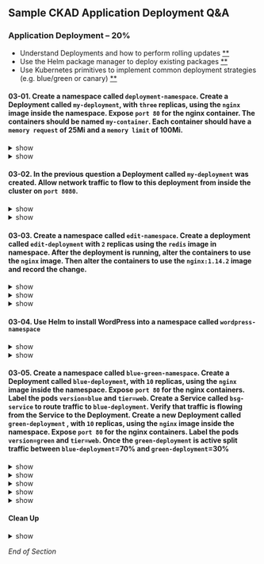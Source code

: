 ## Sample CKAD Application Deployment Q&A

### Application Deployment – 20%

- Understand Deployments and how to perform rolling updates [\*\*](https://github.com/jamesbuckett/ckad-questions/blob/main/03-ckad-deployment.md#03-01-create-a-namespace-called-deployment-namespace-create-a-deployment-called-my-deployment-with-three-replicas-using-the-nginx-image-inside-the-namespace-expose-port-80-for-the-nginx-container-the-containers-should-be-named-my-container-each-container-should-have-a-memory-request-of-25mi-and-a-memory-limit-of-100mi)
- Use the Helm package manager to deploy existing packages [\*\*](https://github.com/jamesbuckett/ckad-questions/blob/main/03-ckad-deployment.md#03-04-use-helm-to-install-wordpress-into-a-namespace-called-wordpress-namespace)
- Use Kubernetes primitives to implement common deployment strategies (e.g. blue/green or canary) [\*\*](https://github.com/jamesbuckett/ckad-questions/blob/main/03-ckad-deployment.md#03-05-create-a-namespace-called-blue-green-namespace-create-a-deployment-called-blue-deployment-with-10-replicas-using-the-nginx-image-inside-the-namespace-expose-port-80-for-the-nginx-containers-label-the-pods-versionblue-and-tierweb-create-a-service-called-bsg-service-to-route-traffic-to-blue-deployment-verify-that-traffic-is-flowing-from-the-service-to-the-deployment-create-a-new-deployment-called-green-deployment--with-10-replicas-using-the-nginx-image-inside-the-namespace-expose-port-80-for-the-nginx-containers-label-the-pods-versiongreen-and-tierweb-once-the-green-deployment-is-active-split-traffic-between-blue-deployment70-and-green-deployment30)

#### 03-01. Create a namespace called `deployment-namespace`. Create a Deployment called `my-deployment`, with `three` replicas, using the `nginx` image inside the namespace. Expose `port 80` for the nginx container. The containers should be named `my-container`. Each container should have a `memory request` of 25Mi and a `memory limit` of 100Mi.

<details><summary>show</summary>
<p>

##### Prerequisites

```bash
mkdir ~/ckad/
clear
# Create the namespace
kubectl create namespace deployment-namespace
```

```bash
clear
# Switch context into the namespace so that all subsequent commands execute inside that namespace.
kubectl config set-context --current --namespace=deployment-namespace
```

##### Help Examples

```bash
clear
# Run the help flag to get examples
# kubectl create deployment -h
kubectl create deploy -h | more
```

Output:

```
Examples:
  # Create a deployment named my-dep that runs the busybox image
  kubectl create deployment my-dep --image=busybox

  # Create a deployment with a command
  kubectl create deployment my-dep --image=busybox -- date

  # Create a deployment named my-dep that runs the nginx image with 3 replicas
  kubectl create deployment my-dep --image=nginx --replicas=3 👈👈👈 This example matches most closely to the question: `three` replicas

  # Create a deployment named my-dep that runs the busybox image and expose port 5701
  kubectl create deployment my-dep --image=busybox --port=5701 👈👈👈 This example matches most closely to the question: `port 80`
```

</p>
</details>

<details><summary>show</summary>
<p>

##### Solution

```bash
clear
# Using the best example that matches the question
kubectl create deployment my-deployment --image=nginx --replicas=3 --port=80 --dry-run=client -o yaml > ~/ckad/03-01.yml
```

```bash
# Edit the YAML file to make required changes
vi ~/ckad/03-01.yml
```

kubernetes.io: [Meaning of memory](https://kubernetes.io/docs/concepts/configuration/manage-resources-containers/#meaning-of-memory)

```bash
apiVersion: apps/v1
kind: Deployment
metadata:
  creationTimestamp: null
  labels:
    app: my-deployment
  name: my-deployment
spec:
  replicas: 3
  selector:
    matchLabels:
      app: my-deployment
  strategy: {}
  template:
    metadata:
      creationTimestamp: null
      labels:
        app: my-deployment
    spec:
      containers:
      - image: nginx
        ports:
        - containerPort: 80
        name: my-container  #👈👈👈 Change from nginx to my container
        resources:          #👈👈👈 From Meaning of memory link above
          requests:         #👈👈👈 From Meaning of memory link above
            memory: "25Mi"  #👈👈👈 From Meaning of memory link above
          limits:           #👈👈👈 From Meaning of memory link above
            memory: "100Mi" #👈👈👈 From Meaning of memory link above
status: {}
```

```bash
clear
# Apply the YAML file to the Kubernetes API server
kubectl apply -f ~/ckad/q03-01.yml
```

```bash
clear
# Quick verification that the deployment was created and is working
kubectl get all
```

Output:

```
NAME                               READY   STATUS    RESTARTS   AGE
pod/my-deployment-67fc8546-9b4bm   1/1     Running   0          16m
pod/my-deployment-67fc8546-mjw24   1/1     Running   0          16m
pod/my-deployment-67fc8546-tp5bk   1/1     Running   0          16m

NAME                            READY   UP-TO-DATE   AVAILABLE   AGE
deployment.apps/my-deployment   3/3     3            3           16m

NAME                                     DESIRED   CURRENT   READY   AGE
replicaset.apps/my-deployment-67fc8546   3         3         3       16m
```

 </p>
</details>

#### 03-02. In the previous question a Deployment called `my-deployment` was created. Allow network traffic to flow to this deployment from inside the cluster on `port 8080`.

<details><summary>show</summary>
<p>

##### Help Examples

```bash
clear
# Run the help flag to get examples
kubectl expose -h | more
```

Output:

```
Examples:
  # Create a service for a replicated nginx, which serves on port 80 and connects to the containers on port 8000
  kubectl expose rc nginx --port=80 --target-port=8000

  # Create a service for a replication controller identified by type and name specified in "nginx-controller.yaml",
which serves on port 80 and connects to the containers on port 8000
  kubectl expose -f nginx-controller.yaml --port=80 --target-port=8000

  # Create a service for a pod valid-pod, which serves on port 444 with the name "frontend"
  kubectl expose pod valid-pod --port=444 --name=frontend

  # Create a second service based on the above service, exposing the container port 8443 as port 443 with the name
"nginx-https"
  kubectl expose service nginx --port=443 --target-port=8443 --name=nginx-https

  # Create a service for a replicated streaming application on port 4100 balancing UDP traffic and named 'video-stream'.
  kubectl expose rc streamer --port=4100 --protocol=UDP --name=video-stream

  # Create a service for a replicated nginx using replica set, which serves on port 80 and connects to the containers on
port 8000
  kubectl expose rs nginx --port=80 --target-port=8000

  # Create a service for an nginx deployment, which serves on port 80 and connects to the containers on port 8000
  kubectl expose deployment nginx --port=80 --target-port=8000 👈👈👈 This example matches most closely to the question.
```

</p>
</details>

<details><summary>show</summary>
<p>

##### Solution

```bash
clear
# Using the best example that matches the question
kubectl expose deployment my-deployment --port=8080 --target-port=80
```

Watch out for the statement from inside the Cluster so this is of type: ClusterIP

Types include:

- ClusterIP (default)
- NodePort
- LoadBalancer
- ExternalName

```bash
clear
# Check that the Service was created
  # Inside the namespace: my-deployment
  # Outside the namespace: my-deployment.deployment-namespace.svc.cluster.local
kubectl get service
```

Output:

```
NAME            TYPE        CLUSTER-IP     EXTERNAL-IP   PORT(S)   AGE
my-deployment   ClusterIP   10.245.79.74   <none>        80/TCP    103s
```

```bash
clear
# A quicker check is to see if the Pod Endpoints are being load balanced
kubectl get endpoints
kubectl get pods -o wide
```

Output:

```
NAME            ENDPOINTS                                         AGE
my-deployment   10.244.0.250:80,10.244.1.132:80,10.244.1.246:80   5m20s
# The three replicas internal endpoints are registered
```

</p>
</details>

#### 03-03. Create a namespace called `edit-namespace`. Create a deployment called `edit-deployment` with `2` replicas using the `redis` image in namespace. After the deployment is running, alter the containers to use the `nginx` image. Then alter the containers to use the `nginx:1.14.2` image and record the change.

<details><summary>show</summary>
<p>

##### Prerequisites

```bash
clear
kubectl create namespace edit-namespace
kubectl create deployment edit-deployment --image=redis --replicas=2 -n edit-namespace
kubectl config set-context --current --namespace=edit-namespace
```

</p>
</details>

<details><summary>show</summary>
<p>

##### Solution

```bash
kubectl edit deployment.apps/edit-deployment
```

```bash
# Please edit the object below. Lines beginning with a '#' will be ignored,
# and an empty file will abort the edit. If an error occurs while saving this file will be
# reopened with the relevant failures.
#
apiVersion: apps/v1
kind: Deployment
metadata:
  annotations:
    deployment.kubernetes.io/revision: "1"
  creationTimestamp: "2021-09-24T06:23:27Z"
  generation: 1
  labels:
    app: edit-deployment
  name: edit-deployment
  namespace: edit-namespace
  resourceVersion: "7856"
  uid: d482067c-da5f-43ce-aa31-25defd2d0de3
spec:
  progressDeadlineSeconds: 600
  replicas: 2
  revisionHistoryLimit: 10
  selector:
    matchLabels:
      app: edit-deployment
  strategy:
    rollingUpdate:
      maxSurge: 25%
      maxUnavailable: 25%
    type: RollingUpdate
  template:
    metadata:
      creationTimestamp: null
      labels:
        app: edit-deployment
    spec:
      containers:
      - image: redis #👈👈👈 Change this to nginx
        imagePullPolicy: Always
        name: redis #👈👈👈 This is the catch, when you created the deployment it used the image=redis to also name the container redis
        resources: {}
        terminationMessagePath: /dev/termination-log
        terminationMessagePolicy: File
      dnsPolicy: ClusterFirst
      restartPolicy: Always
```

```bash
clear
# Check the image in the Deployment
kubectl describe deployment edit-deployment | grep Image
```

This works but does not record what the change was.

</p>
</details>

<details><summary>show</summary>
<p>

##### Solution

kubernetes.io:[Updating a Deployment](https://kubernetes.io/docs/concepts/workloads/controllers/deployment/#updating-a-deployment)

```bash
clear
# Use the kubectl set image command
kubectl set image deployment.apps/edit-deployment redis=nginx:1.14.2 --record
```

```bash
clear
# Check the image in the Deployment
kubectl describe deployment edit-deployment | grep Image
# Check that the change was recorded
kubectl rollout history deployment.apps/edit-deployment
```

</p>
</details>

#### 03-04. Use Helm to install WordPress into a namespace called `wordpress-namespace`

<details><summary>show</summary>
<p>

WordPress on Bitnami [details](https://github.com/bitnami/charts/tree/master/bitnami/wordpress/#installing-the-chart)

##### Prerequisites

```bash
clear
kubectl create namespace wordpress-namespace
kubectl config set-context --current --namespace=wordpress-namespace
```

```bash
cat << EOF | kubectl apply -f -
apiVersion: networking.k8s.io/v1
kind: Ingress
metadata:
  name: wp-ingress
  annotations:
    nginx.ingress.kubernetes.io/rewrite-target: /
spec:
  rules:
  - http:
      paths:
      - path: /
        pathType: Prefix
        backend:
          service:
            name: my-wp-release-wordpress
            port:
              number: 80
EOF
```

</p>
</details>

<details><summary>show</summary>
<p>

##### Solution

```bash
# Add the Bitnami repo
helm repo add bitnami https://charts.bitnami.com/bitnami
```

```bash
# Search the Bitnami repo for available software
helm search repo bitnami
```

Output:

```bash
NAME                                            CHART VERSION   APP VERSION     DESCRIPTION
bitnami/bitnami-common                          0.0.9           0.0.9           DEPRECATED Chart with custom templates used in ...
bitnami/airflow                                 11.0.8          2.1.4           Apache Airflow is a platform to programmaticall...
bitnami/apache                                  8.8.3           2.4.50          Chart for Apache HTTP Server
bitnami/argo-cd                                 2.0.4           2.1.3           Declarative, GitOps continuous delivery tool fo...
bitnami/argo-workflows                          0.1.1           3.1.13          Argo Workflows is meant to orchestrate Kubernet...
bitnami/aspnet-core                             1.3.18          3.1.19          ASP.NET Core is an open-source framework create...
bitnami/cassandra                               8.0.6           4.0.1           Apache Cassandra is a free and open-source dist...
bitnami/cert-manager                            0.1.21          1.5.4           Cert Manager is a Kubernetes add-on to automate...
bitnami/common                                  1.10.0          1.10.0          A Library Helm Chart for grouping common logic ...
bitnami/concourse                               0.1.7           7.5.0           Concourse is a pipeline-based continuous thing-...
bitnami/consul                                  9.3.8           1.10.3          Highly available and distributed service discov...
bitnami/contour                                 5.7.0           1.18.2          Contour Ingress controller for Kubernetes
bitnami/contour-operator                        0.1.1           1.18.2          The Contour Operator extends the Kubernetes API...
bitnami/dataplatform-bp1                        8.0.1           0.0.11          OCTO Data platform Kafka-Spark-Solr Helm Chart
bitnami/dataplatform-bp2                        8.0.3           0.0.10          OCTO Data platform Kafka-Spark-Elasticsearch He...
bitnami/discourse                               5.0.2           2.7.8           A Helm chart for deploying Discourse to Kubernetes
bitnami/dokuwiki                                11.2.8          20200729.0.0    DokuWiki is a standards-compliant, simple to us...
bitnami/drupal                                  10.3.4          9.2.7           One of the most versatile open source content m...
bitnami/ejbca                                   3.0.1           7.4.3-2         Enterprise class PKI Certificate Authority buil...
bitnami/elasticsearch                           17.1.0          7.14.2          A highly scalable open-source full-text search ...
bitnami/etcd                                    6.8.4           3.5.0           etcd is a distributed key value store that prov...
bitnami/external-dns                            5.4.10          0.10.0          ExternalDNS is a Kubernetes addon that configur...
bitnami/fluentd                                 4.2.3           1.14.1          Fluentd is an open source data collector for un...
bitnami/geode                                   0.1.0           1.14.0          Apache Geode is a data management platform that...
bitnami/ghost                                   14.0.22         4.17.1          A simple, powerful publishing platform that all...
bitnami/grafana                                 6.3.2           8.2.0           Grafana is an open source, feature rich metrics...
bitnami/grafana-operator                        1.1.4           3.10.3          Kubernetes Operator based on the Operator SDK f...
bitnami/grafana-tempo                           0.2.7           1.1.0           Grafana Tempo is an open source, easy-to-use an...
bitnami/haproxy                                 0.2.13          2.4.7           HAProxy is a TCP proxy and a HTTP reverse proxy...
bitnami/harbor                                  11.0.4          2.3.3           Harbor is an an open source trusted cloud nativ...
bitnami/influxdb                                2.3.15          2.0.9           InfluxDB&trade; is an open source time-series d...
bitnami/jasperreports                           11.0.6          7.8.0           The JasperReports server can be used as a stand...
bitnami/jenkins                                 8.0.14          2.303.1         The leading open source automation server
bitnami/joomla                                  10.1.24         3.10.2          PHP content management system (CMS) for publish...
bitnami/jupyterhub                              0.1.20          1.4.2           JupyterHub brings the power of notebooks to gro...
bitnami/kafka                                   14.2.1          2.8.1           Apache Kafka is a distributed streaming platform.
bitnami/keycloak                                5.1.2           15.0.2          Keycloak is a high performance Java-based ident...
bitnami/kiam                                    0.3.15          3.6.0           kiam is a proxy that captures AWS Metadata API ...
bitnami/kibana                                  9.0.6           7.14.2          Kibana is an open source, browser based analyti...
bitnami/kong                                    4.1.4           2.6.0           Kong is a scalable, open source API layer (aka ...
bitnami/kube-prometheus                         6.1.12          0.51.2          kube-prometheus collects Kubernetes manifests t...
bitnami/kube-state-metrics                      2.1.11          2.2.1           kube-state-metrics is a simple service that lis...
bitnami/kubeapps                                7.5.7           2.4.1           Kubeapps is a dashboard for your Kubernetes clu...
bitnami/kubernetes-event-exporter               1.1.15          0.10.0          This tool allows exporting the often missed Kub...
bitnami/kubewatch                               3.2.16          0.1.0           Kubewatch is a Kubernetes watcher that currentl...
bitnami/logstash                                3.6.10          7.15.0          Logstash is an open source, server-side data pr...
bitnami/magento                                 19.0.4          2.4.3           A feature-rich flexible e-commerce solution. It...
bitnami/mariadb                                 9.6.2           10.5.12         Fast, reliable, scalable, and easy to use open-...
bitnami/mariadb-cluster                         1.0.2           10.2.14         DEPRECATED Chart to create a Highly available M...
bitnami/mariadb-galera                          6.0.1           10.6.4          MariaDB Galera is a multi-master database clust...
bitnami/mean                                    6.1.2           4.6.2           DEPRECATED MEAN is a free and open-source JavaS...
bitnami/mediawiki                               12.3.15         1.36.2          Extremely powerful, scalable software and a fea...
bitnami/memcached                               5.15.5          1.6.12          Chart for Memcached
bitnami/metallb                                 2.5.6           0.10.3          The Metal LB for Kubernetes
bitnami/metrics-server                          5.10.4          0.5.1           Metrics Server is a cluster-wide aggregator of ...
bitnami/minio                                   8.1.9           2021.10.6       Bitnami Object Storage based on MinIO&reg; is a...
bitnami/mongodb                                 10.27.2         4.4.9           NoSQL document-oriented database that stores JS...
bitnami/mongodb-sharded                         3.9.8           4.4.9           NoSQL document-oriented database that stores JS...
bitnami/moodle                                  11.1.2          3.11.3          Moodle&trade; is a learning platform designed t...
bitnami/mxnet                                   2.3.16          1.8.0           A flexible and efficient library for deep learning
bitnami/mysql                                   8.8.8           8.0.26          Chart to create a Highly available MySQL cluster
bitnami/nats                                    6.4.10          2.6.1           An open-source, cloud-native messaging system
bitnami/nginx                                   9.5.7           1.21.3          Chart for the nginx server
bitnami/nginx-ingress-controller                7.6.21          0.48.1          Chart for the nginx Ingress controller
bitnami/node                                    15.2.28         14.18.0         Event-driven I/O server-side JavaScript environ...
bitnami/node-exporter                           2.3.9           1.2.2           Prometheus exporter for hardware and OS metrics...
bitnami/oauth2-proxy                            1.0.2           7.1.3           A reverse proxy and static file server that pro...
bitnami/odoo                                    19.0.9          14.0.20210910   A suite of web based open source business apps.
bitnami/opencart                                10.0.26         3.0.3-8         A free and open source e-commerce platform for ...
bitnami/orangehrm                               10.1.23         4.8.0-0         OrangeHRM is a free HR management system that o...
bitnami/osclass                                 11.0.16         4.4.0           Osclass is a php script that allows you to quic...
bitnami/owncloud                                10.2.27         10.8.0          A file sharing server that puts the control and...
bitnami/parse                                   15.0.10         4.10.4          Parse is a platform that enables users to add a...
bitnami/phabricator                             11.0.30         2021.26.0       DEPRECATED Collection of open source web applic...
bitnami/phpbb                                   10.1.24         3.3.5           Community forum that supports the notion of use...
bitnami/phpmyadmin                              8.2.16          5.1.1           phpMyAdmin is an mysql administration frontend
bitnami/postgresql                              10.12.2         11.13.0         Chart for PostgreSQL, an object-relational data...
bitnami/postgresql-ha                           7.10.1          11.13.0         Chart for PostgreSQL with HA architecture (usin...
bitnami/prestashop                              13.2.3          1.7.8-0         A popular open source ecommerce solution. Profe...
bitnami/prometheus-operator                     0.31.1          0.41.0          DEPRECATED The Prometheus Operator for Kubernet...
bitnami/pytorch                                 2.3.14          1.9.0           Deep learning platform that accelerates the tra...
bitnami/rabbitmq                                8.22.4          3.9.7           Open source message broker software that implem...
bitnami/rabbitmq-cluster-operator               0.1.6           1.9.0           The RabbitMQ Cluster Kubernetes Operator automa...
bitnami/redis                                   15.4.1          6.2.6           Open source, advanced key-value store. It is of...
bitnami/redis-cluster                           6.3.9           6.2.6           Open source, advanced key-value store. It is of...
bitnami/redmine                                 17.0.9          4.2.2           A flexible project management web application.
bitnami/solr                                    2.0.7           8.9.0           Apache Solr is an open source enterprise search...
bitnami/spark                                   5.7.4           3.1.2           Spark is a fast and general-purpose cluster com...
bitnami/spring-cloud-dataflow                   4.1.1           2.8.2           Spring Cloud Data Flow is a microservices-based...
bitnami/sugarcrm                                1.0.6           6.5.26          DEPRECATED SugarCRM enables businesses to creat...
bitnami/suitecrm                                9.3.25          7.11.22         SuiteCRM is a completely open source enterprise...
bitnami/tensorflow-inception                    3.3.2           1.13.0          DEPRECATED Open-source software library for ser...
bitnami/tensorflow-resnet                       3.2.15          2.6.0           Open-source software library serving the ResNet...
bitnami/testlink                                9.2.24          1.9.20          Web-based test management system that facilitat...
bitnami/thanos                                  6.0.12          0.23.1          Thanos is a highly available metrics system tha...
bitnami/tomcat                                  9.4.3           10.0.12         Chart for Apache Tomcat
bitnami/wavefront                               3.1.12          1.7.1           Chart for Wavefront Collector for Kubernetes
bitnami/wavefront-adapter-for-istio             1.0.8           0.1.5           Wavefront Adapter for Istio is a lightweight Is...
bitnami/wavefront-hpa-adapter                   0.1.5           0.9.8           Wavefront HPA Adapter for Kubernetes is a Kuber...
bitnami/wavefront-prometheus-storage-adapter    1.0.8           1.0.3           Wavefront Storage Adapter is a Prometheus integ...
bitnami/wildfly                                 11.1.3          24.0.1          Chart for Wildfly
bitnami/wordpress                               12.1.20         5.8.1           Web publishing platform for building blogs and ... #👈👈👈
bitnami/zookeeper                               7.4.6           3.7.0           A centralized service for maintaining configura...
```

```bash
# Search the Bitnami repo for WordPress
helm search repo bitnami | grep wordpress
```

Output:

```bash
bitnami/wordpress                               12.1.20         5.8.1           Web publishing platform for building blogs and ...
```

```bash
# Install WordPress with Helm
helm install my-wp-release \
  --set wordpressUsername=admin \
  --set wordpressPassword=password \
  --set mariadb.auth.rootPassword=secretpassword \
  --set service.type=ClusterIP \
    bitnami/wordpress
```

Output:

```bash
NAME: my-wp-release
LAST DEPLOYED: Fri Oct  8 15:44:30 2021
NAMESPACE: wordpress-namespace
STATUS: deployed
REVISION: 1
TEST SUITE: None
NOTES:
** Please be patient while the chart is being deployed **

Your WordPress site can be accessed through the following DNS name from within your cluster:

    my-wp-release-wordpress.wordpress-namespace.svc.cluster.local (port 80)

To access your WordPress site from outside the cluster follow the steps below:

1. Get the WordPress URL by running these commands:

   kubectl port-forward --namespace wordpress-namespace svc/my-wp-release-wordpress 80:80 &
   echo "WordPress URL: http://127.0.0.1//"
   echo "WordPress Admin URL: http://127.0.0.1//admin"

2. Open a browser and access WordPress using the obtained URL.

3. Login with the following credentials below to see your blog:

  echo Username: admin
  echo Password: $(kubectl get secret --namespace wordpress-namespace my-wp-release-wordpress -o jsonpath="{.data.wordpress-password}" | base64 --decode)
```

```bash
# Verify operation of WordPress
curl localhost:80
```

```bash
# List active helm releases
helm ls
```

```bash
# Delete WordPress with Helm
helm delete my-wp-release --purge
```

</p>
</details>

#### 03-05. Create a namespace called `blue-green-namespace`. Create a Deployment called `blue-deployment`, with `10` replicas, using the `nginx` image inside the namespace. Expose `port 80` for the nginx containers. Label the pods `version=blue` and `tier=web`. Create a Service called `bsg-service` to route traffic to `blue-deployment`. Verify that traffic is flowing from the Service to the Deployment. Create a new Deployment called `green-deployment` , with `10` replicas, using the `nginx` image inside the namespace. Expose `port 80` for the nginx containers. Label the pods `version=green` and `tier=web`. Once the `green-deployment` is active split traffic between `blue-deployment`=70% and `green-deployment`=30%

<details><summary>show</summary>
<p>

##### Prerequisites

```bash
clear
# Create the namespace
kubectl create namespace blue-green-namespace
```

```bash
clear
# Switch context into the namespace so that all subsequent commands execute inside that namespace.
kubectl config set-context --current --namespace=blue-green-namespace
```

</p>
</details>

<details><summary>show</summary>
<p>

##### Solution - Blue Deployment

```bash
clear
# Create the deployment as far as possible using the CLI (imperatively)
kubectl create deployment blue-deployment --image=nginx --replicas=10 --port=80 --dry-run=client -o yaml > ~/ckad/03-05-deploy-blue.yml
```

```bash
clear
# Edit the YAML file to make required changes
# Use the Question number in case you want to return to the question for reference or for review
vi ~/ckad/03-05-deploy-blue.yml
```

```bash
apiVersion: apps/v1
kind: Deployment
metadata:
  creationTimestamp: null
  labels:
    app: blue-deployment
  name: blue-deployment
spec:
  replicas: 10
  selector:
    matchLabels:
      app: blue-deployment
  strategy: {}
  template:
    metadata:
      creationTimestamp: null
      labels:
        app: blue-deployment
        version: blue #👈👈👈 Add the label `version=blue`
        tier: web #👈👈👈 Add the label:  `tier=web`
    spec:
      containers:
      - image: nginx
        name: nginx
        ports:
        - containerPort: 80
        resources: {}
status: {}
```

```bash
clear
# Apply the YAML file to the Kubernetes API server
kubectl apply -f ~/ckad/03-05-deploy-blue.yml
```

```bash
clear
# Quick verification that the pod was created and is working
kubectl get pod --watch
```

```bash
clear
# Check labels
kubectl get pods -L version
```

</p>
</details>

<details><summary>show</summary>
<p>

##### Solution - Service

```bash
clear
# Create the namespace
kubectl expose deployment blue-deployment --port=80 --target-port=80 --name=bsg-service --dry-run=client -o yaml > ~/ckad/03-05-bsg-service.yml
```

```bash
clear
# Edit the YAML file to make required changes
vi ~/ckad/03-05-bsg-service.yml
```

```bash
apiVersion: v1
kind: Service
metadata:
  creationTimestamp: null
  labels:
    app: blue-deployment
  name: bsg-service
spec:
  ports:
  - port: 80
    protocol: TCP
    targetPort: 80
  selector:
    #app: blue-deployment # Delete this
    tier: web #👈👈👈 Add the label:  `tier=web`
    version: green #👈👈👈  Add the label `version=green`
    version: blue #👈👈👈 Add the label `version=blue`
status:
  loadBalancer: {}
```

```bash
clear
# Apply the YAML file to the Kubernetes API server
kubectl apply -f ~/ckad/03-05-bsg-service.yml
```

</p>
</details>

<details><summary>show</summary>
<p>

##### Solution - Green Deployment

```bash
clear
# Create the deployment as far as possible using the CLI (imperatively)
kubectl create deployment green-deployment --image=nginx --replicas=10 --port=80 --dry-run=client -o yaml > ~/ckad/03-05-deploy-green.yml
```

```bash
clear
# Edit the YAML file to make required changes
# Use the Question number in case you want to return to the question for reference or for review
vi ~/ckad/03-05-deploy-green.yml
```

```bash
apiVersion: apps/v1
kind: Deployment
metadata:
  creationTimestamp: null
  labels:
    app: green-deployment
  name: green-deployment
spec:
  replicas: 10
  selector:
    matchLabels:
      app: green-deployment
  strategy: {}
  template:
    metadata:
      creationTimestamp: null
      labels:
        app: green-deployment
        version: green #👈👈👈  Add the label `version=green`
        tier: web #👈👈👈 Add the label:  `tier=web`
    spec:
      containers:
      - image: nginx
        name: nginx
        ports:
        - containerPort: 80
        resources: {}
status: {}
```

```bash
clear
# Apply the YAML file to the Kubernetes API server
kubectl apply -f ~/ckad/03-05-deploy-green.yml
```

```bash
clear
# Quick verification that the pod was created and is working
kubectl get pod --watch
```

```bash
clear
# Check labels
kubectl get pods -L version
```

</p>
</details>

<details><summary>show</summary>
<p>

##### Solution - Green=70 & Blue=30

```bash
clear
# Scale Green to 7=70%
kubectl scale --replicas=7 deployment blue-deployment
```

```bash
clear
# Scale Blue to 3=30%
kubectl scale --replicas=3 deployment green-deployment
```

```bash
clear
# Check your work - 7 blue and 3 green
kubectl get pods -L version
```

```bash
clear
# Check your work - Is the service load balancing to the pods
kubectl get ep -o wide
```

</p>
</details>

#### Clean Up

<details><summary>show</summary>
<p>

```bash
yes | rm -R ~/ckad/
kubectl delete ns deployment-namespace --force
kubectl delete ns edit-namespace --force
kubectl delete ns wordpress-namespace --force
kubectl delete ns blue-green-namespace --force
```

</p>
</details>

_End of Section_
